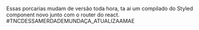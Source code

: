 Essas porcarias mudam de versão toda hora, ta ai um compilado do Styled component novo junto com o router do react.
#TNCDESSAMERDADEMUNDAÇA_ATUALIZAAMAE
